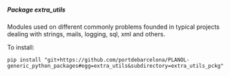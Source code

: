 ##### Package <em>extra_utils</em>

Modules used on different commonly problems founded in typical projects dealing with strings, mails, 
logging, sql, xml and others.

To install:
```shell
pip install "git+https://github.com/portdebarcelona/PLANOL-generic_python_packages#egg=extra_utils&subdirectory=extra_utils_pckg"
```
